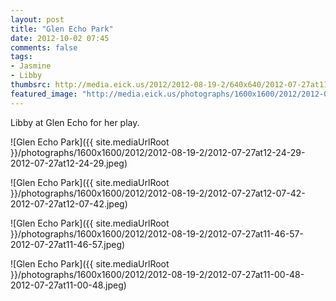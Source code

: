 ```yaml
---
layout: post
title: "Glen Echo Park"
date: 2012-10-02 07:45
comments: false
tags: 
- Jasmine
- Libby
thumbsrc: http://media.eick.us/2012/2012-08-19-2/640x640/2012-07-27at11-46-57-2012-07-27at11-46-57.jpeg
featured_image: "http://media.eick.us/photographs/1600x1600/2012/2012-08-19-2/2012-07-27at12-24-29-2012-07-27at12-24-29.jpeg"
---
```

Libby at Glen Echo for her play.

![Glen Echo Park]({{ site.mediaUrlRoot }}/photographs/1600x1600/2012/2012-08-19-2/2012-07-27at12-24-29-2012-07-27at12-24-29.jpeg)


![Glen Echo Park]({{ site.mediaUrlRoot }}/photographs/1600x1600/2012/2012-08-19-2/2012-07-27at12-07-42-2012-07-27at12-07-42.jpeg)


![Glen Echo Park]({{ site.mediaUrlRoot }}/photographs/1600x1600/2012/2012-08-19-2/2012-07-27at11-46-57-2012-07-27at11-46-57.jpeg)


![Glen Echo Park]({{ site.mediaUrlRoot }}/photographs/1600x1600/2012/2012-08-19-2/2012-07-27at11-00-48-2012-07-27at11-00-48.jpeg)

